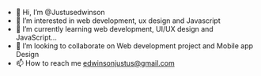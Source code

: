 - 👋 Hi, I’m @Justusedwinson
- 👀 I’m interested in web development, ux design and Javascript
- 🌱 I’m currently learning web development, UI/UX design and JavaScript...
- 💞️ I’m looking to collaborate on Web development project and Mobile app Design
- 📫 How to reach me edwinsonjustus@gmail.com

<!---
Justusedwinson/Justusedwinson is a ✨ special ✨ repository because its `README.md` (this file) appears on your GitHub profile.
You can click the Preview link to take a look at your changes.
--->
